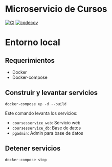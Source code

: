 # Microservicio de Cursos

[![CI](https://github.com/Ubademy-G3/courses.service/actions/workflows/default.yml/badge.svg)](https://github.com/Ubademy-G3/courses.service/actions/workflows/default.yml)
[![codecov](https://codecov.io/gh/Ubademy-G3/courses.service/branch/main/graph/badge.svg?token=P5PT97QTE2)](https://codecov.io/gh/Ubademy-G3/courses.service)

# Entorno local

## Requerimientos

* Docker
* Docker-compose

## Construir y levantar servicios

```docker-compose up -d --build```

Este comando levanta los servicios:

* `coursesservice_web`: Servicio web
* `coursesservice_db`: Base de datos
* `pgadmin`: Admin para base de datos

## Detener servicios

```docker-compose stop```
